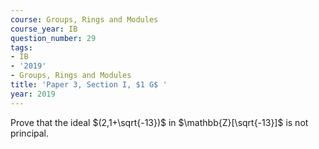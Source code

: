 ```yaml
---
course: Groups, Rings and Modules
course_year: IB
question_number: 29
tags:
- IB
- '2019'
- Groups, Rings and Modules
title: 'Paper 3, Section I, $1 G$ '
year: 2019
---
```




Prove that the ideal $(2,1+\sqrt{-13})$ in $\mathbb{Z}[\sqrt{-13}]$ is not principal.